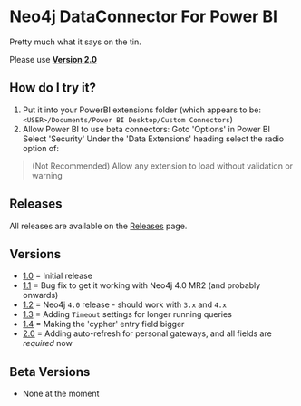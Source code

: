 # Neo4j DataConnector For Power BI

Pretty much what it says on the tin. 

Please use **[Version 2.0](https://github.com/cskardon/Neo4jDataConnectorForPowerBi/releases/tag/2.0.0)**

## How do I try it?

1. Put it into your PowerBI extensions folder
  (which appears to be: `<USER>/Documents/Power BI Desktop/Custom Connectors`) 
2. Allow Power BI to use beta connectors:
  Goto 'Options' in Power BI
  Select 'Security'
  Under the 'Data Extensions' heading select the radio option of:
  > (Not Recommended) Allow any extension to load without validation or warning

## Releases

All releases are available on the [Releases](https://github.com/cskardon/Neo4jDataConnectorForPowerBi/releases) page.

## Versions

* [1.0](https://github.com/cskardon/Neo4jDataConnectorForPowerBi/releases/tag/1.0.0) = Initial release
* [1.1](https://github.com/cskardon/Neo4jDataConnectorForPowerBi/releases/tag/1.1.0) = Bug fix to get it working with Neo4j 4.0 MR2 (and probably onwards)
* [1.2](https://github.com/cskardon/Neo4jDataConnectorForPowerBi/releases/tag/1.2.0) = Neo4j `4.0` release - should work with `3.x` and `4.x`
* [1.3](https://github.com/cskardon/Neo4jDataConnectorForPowerBi/releases/tag/1.3.0) = Adding `Timeout` settings for longer running queries
* [1.4](https://github.com/cskardon/Neo4jDataConnectorForPowerBi/releases/tag/1.4.0) = Making the 'cypher' entry field bigger
* [2.0](https://github.com/cskardon/Neo4jDataConnectorForPowerBi/releases/tag/2.0.0) = Adding auto-refresh for personal gateways, and all fields are _required_ now

## Beta Versions

* None at the moment